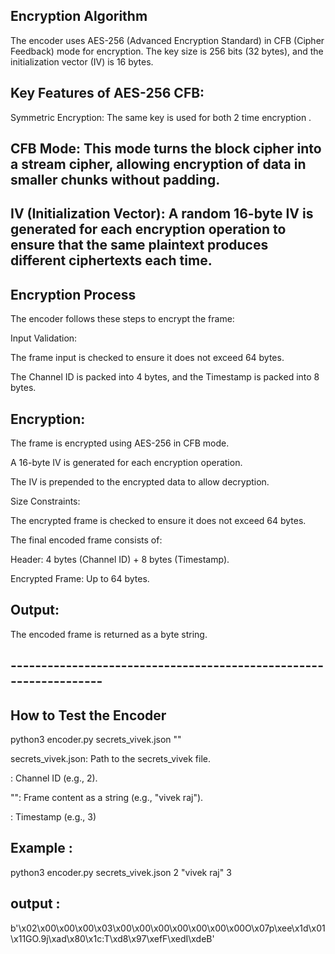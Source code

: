 
## Encryption Algorithm
The encoder uses AES-256 (Advanced Encryption Standard) in CFB (Cipher Feedback) mode for encryption. The key size is 256 bits (32 bytes), and the initialization vector (IV) is 16 bytes.

## Key Features of AES-256 CFB:
Symmetric Encryption: The same key is used for both 2 time encryption .

## CFB Mode: This mode turns the block cipher into a stream cipher, allowing encryption of data in smaller chunks without padding.

## IV (Initialization Vector): A random 16-byte IV is generated for each encryption operation to ensure that the same plaintext produces different ciphertexts each time.

## Encryption Process
The encoder follows these steps to encrypt the frame:

Input Validation:

The frame input is checked to ensure it does not exceed 64 bytes.

The Channel ID is packed into 4 bytes, and the Timestamp is packed into 8 bytes.

## Encryption:

The frame is encrypted using AES-256 in CFB mode.

A 16-byte IV is generated for each encryption operation.

The IV is prepended to the encrypted data to allow decryption.

Size Constraints:

The encrypted frame is checked to ensure it does not exceed 64 bytes.

The final encoded frame consists of:

Header: 4 bytes (Channel ID) + 8 bytes (Timestamp).

Encrypted Frame: Up to 64 bytes.

## Output:

The encoded frame is returned as a byte string.


## ------------------------------------------------------------------

## How to Test the Encoder

python3 encoder.py secrets_vivek.json <channel> "<frame>" <timestamp>

secrets_vivek.json: Path to the secrets_vivek file.

<channel>: Channel ID (e.g., 2).

"<frame>": Frame content as a string (e.g., "vivek raj").

<timestamp>: Timestamp (e.g., 3)


## Example :

python3 encoder.py secrets_vivek.json 2 "vivek raj" 3


## output :
b'\x02\x00\x00\x00\x03\x00\x00\x00\x00\x00\x00\x00O\x07p\xee\x1d\x01\x11GO.9j\xad\x80\x1c:T\xd8\x97\xefF\xedI\xdeB'
